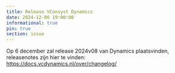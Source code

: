 ```yaml
---
title: Release VConsyst Dynamics
date: 2024-12-06 19:00:00 
informational: true
pin: true 
section: issue
---
```


Op 6 december zal release 2024v08 van Dynamics plaatsvinden, releasenotes zijn hier te vinden: https://docs.vcdynamics.nl/over/changelog/